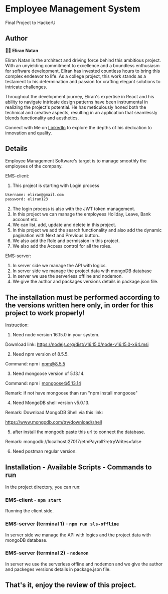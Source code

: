 # Employee Management System

Final Project to HackerU

## Author

👨‍💼 **Eliran Natan**

Eliran Natan is the architect and driving force behind this ambitious project. With an unyielding commitment to excellence and a boundless enthusiasm for software development, Eliran has invested countless hours to bring this complex endeavor to life. As a college project, this work stands as a testament to his determination and passion for crafting elegant solutions to intricate challenges.

Throughout the development journey, Eliran's expertise in React and his ability to navigate intricate design patterns have been instrumental in realizing the project's potential. He has meticulously honed both the technical and creative aspects, resulting in an application that seamlessly blends functionality and aesthetics.

Connect with Me on [LinkedIn](https://www.linkedin.com/in/eliran-natan/) to explore the depths of his dedication to innovation and quality.

## Details

Employee Management Software's target is to manage smoothly the employees of the company.

EMS-client:

1. This project is starting with Login process

```bash
Username: eliran@gmail.com
password: eliran123
```

2. The login process is also with the JWT token management.
3. In this project we can manage the employees Holiday, Leave, Bank account etc.
4. We can list, add, update and delete in this project.
5. In this project we add the search functionality and also add the dynamic pagination with Next and Previous button..
6. We also add the Role and permission in this project.
7. We also add the Access control for all the roles.

EMS-server:

1. In server side we manage the API with logics.
2. In server side we manage the project data with mongoDB database
3. In server we use the serverless offline and nodemon.
4. We give the author and packages versions details in package.json file.

## The installation must be performed according to the versions written here only, in order for this project to work properly!

Instruction:

1. Need node version 16.15.0 in your system.

Download link:
https://nodejs.org/dist/v16.15.0/node-v16.15.0-x64.msi

2. Need npm version of 8.5.5.

Command: npm i npm@8.5.5

3. Need mongoose version of 5.13.14.

Command: npm i mongoose@5.13.14

Remark: if not have mongoose than run "npm install mongoose"

4. Need MongoDB shell version v5.0.13.

Remark: Download MongoDB Shell via this link:

https://www.mongodb.com/try/download/shell

5. after install the mongodb paste this url to connect the database.

Remark: mongodb://localhost:27017/etmPayroll?retryWrites=false

6. Need postman regular version.

## Installation - Available Scripts - Commands to run

In the project directory, you can run:

### EMS-client - `npm start`

Running the client side.

### EMS-server (terminal 1) - `npm run sls-offline`

In server side we manage the API with logics and the project data with mongoDB database.

### EMS-server (terminal 2) - `nodemon`

In server we use the serverless offline and nodemon and we give the author and packeges versions details in package.json file.


## That's it, enjoy the review of this project.
